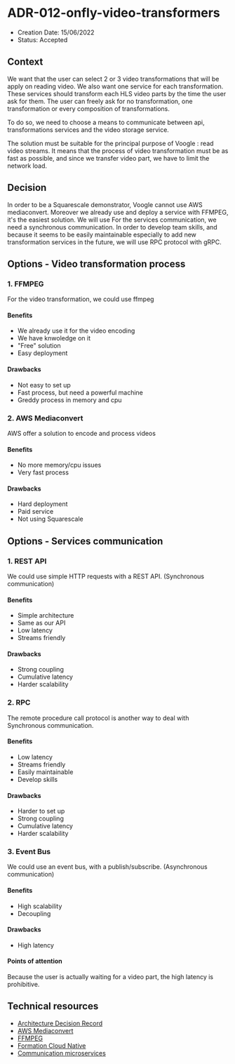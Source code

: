 # ADR-012-onfly-video-transformers

* Creation Date: 15/06/2022
* Status: Accepted

## Context
We want that the user can select 2 or 3 video transformations that will be apply on reading video. We also want one service for each transformation. These services should transform each HLS video parts by the time the user ask for them. The user can freely ask for no transformation, one transformation or every composition of transformations.

To do so, we need to choose a means to communicate between api, transformations services and the video storage service.

The solution must be suitable for the principal purpose of Voogle : read video streams. It means that the process of video transformation must be as fast as possible, and since we transfer video part, we have to limit the network load. 

## Decision
In order to be a Squarescale demonstrator, Voogle cannot use AWS mediaconvert. Moreover we already use and deploy a service with FFMPEG, it's the easiest solution. We will use 
For the services communication, we need a synchronous communication. In order to develop team skills, and because it seems to be easily maintainable especially to add new transformation services in the future, we will use RPC protocol with gRPC.

## Options - Video transformation process

### 1. FFMPEG
For the video transformation, we could use ffmpeg

#### Benefits
  - We already use it for the video encoding
  - We have knwoledge on it
  - "Free" solution
  - Easy deployment

#### Drawbacks
  - Not easy to set up
  - Fast process, but need a powerful machine
  - Greddy process in memory and cpu

### 2. AWS Mediaconvert
AWS offer a solution to encode and process videos

#### Benefits
  - No more memory/cpu issues
  - Very fast process

#### Drawbacks
  - Hard deployment
  - Paid service
  - Not using Squarescale

## Options - Services communication

### 1. REST API
We could use simple HTTP requests with a REST API. (Synchronous communication)

#### Benefits
- Simple architecture
- Same as our API
- Low latency
- Streams friendly

#### Drawbacks
- Strong coupling
- Cumulative latency
- Harder scalability

### 2. RPC
The remote procedure call protocol is another way to deal with Synchronous communication.

#### Benefits
- Low latency
- Streams friendly
- Easily maintainable
- Develop skills

#### Drawbacks
- Harder to set up
- Strong coupling
- Cumulative latency
- Harder scalability

### 3. Event Bus
We could use an event bus, with a publish/subscribe. (Asynchronous communication)

#### Benefits
  - High scalability
  - Decoupling

#### Drawbacks
  - High latency

#### Points of attention
Because the user is actually waiting for a video part, the high latency is prohibitive.

## Technical resources
- [Architecture Decision Record](https://github.com/joelparkerhenderson/architecture-decision-record/blob/main/examples/programming-languages/index.md)
- [AWS Mediaconvert](https://aws.amazon.com/fr/mediaconvert/)
- [FFMPEG](https://ffmpeg.org/)
- [Formation Cloud Native](https://sogilis.com/)
- [Communication microservices](https://docs.microsoft.com/fr-fr/dotnet/architecture/microservices/architect-microservice-container-applications/communication-in-microservice-architecture)
